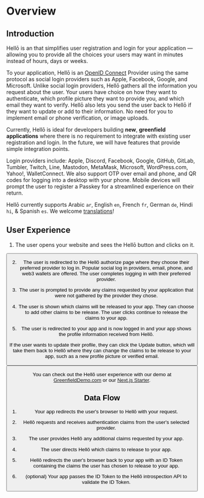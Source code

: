 # Overview


## Introduction

Hellō is an that simplifies user registration and login for your application — allowing you to provide all the choices your users may want in minutes instead of hours, days or weeks.

To your application, Hellō is an [OpenID Connect](https://openid.net/specs/openid-connect-core-1_0.html) Provider using the same protocol as social login providers such as Apple, Facebook, Google, and Microsoft. Unlike social login providers, Hellō gathers all the information you request about the user. Your users have choice on how they want to authenticate, which profile picture they want to provide you, and which email they want to verify. Hellō also lets you send the user back to Hellō if they want to update or add to their information. No need for you to implement email or phone verification, or image uploads.

Currently, Hellō is ideal for developers building **new**, **greenfield applications** where there is no requirement to integrate with existing user registration and login. In the future, we will have features that provide simple integration points.

Login providers include: Apple, Discord, Facebook, Google, GitHub, GitLab, Tumbler, Twitch, Line, Mastodon, MetaMask, Microsoft, WordPress.com, Yahoo!, WalletConnect. We also support OTP over email and phone, and QR codes for logging into a desktop with your phone. Mobile devices will prompt the user to register a Passkey for a streamlined experience on their return. 

Hellō currently supports Arabic `ar`, English `en`, French `fr`, German `de`, Hindi `hi`, & Spanish `es`. We welcome [translations](https://github.com/hellocoop/wallet-i18n)!


## User Experience

1. The user opens your website and sees the Hellō button and clicks on it.

<button class="hello-btn hello-btn-black-and-static"/>

2. The user is redirected to the Hellō authorize page where they choose their preferred provider to log in. Popular social log in providers, email, phone, and web3 wallets are offered. The user completes logging in with their preferred provider.

3. The user is prompted to provide any claims requested by your application that were not gathered by the provider they chose.

4. The user is shown which claims will be released to your app. They can choose to add other claims to be release. The user clicks continue to release the claims to your app.

5. The user is redirected to your app and is now logged in and your app shows the profile information received from Hellō.

If the user wants to update their profile, they can click the Update button, which will take them back to Hellō where they can change the claims to be release to your app, such as a new profile picture or verified email.

<button class="hello-btn hello-btn-white-and-static" data-label="ō&nbsp;&nbsp;&nbsp;Update Email with Hellō"/>


You can check out the Hellō user experience with our demo at [GreenfieldDemo.com](https://greenfielddemo.com) or our [Next.js Starter](https://hello-nextjs-starter.vercel.app/).


## Data Flow

1. Your app redirects the user's browser to Hellō with your request.

2. Hellō requests and receives authentication claims from the user's selected provider.

3. The user provides Hellō any additional claims requested by your app.

4. The user directs Hellō which claims to release to your app.

5. Hellō redirects the user's browser back to your app with an ID Token containing the claims the user has chosen to release to your app.

6. (optional) Your app passes the ID Token to the Hellō introspection API to validate the ID Token.

